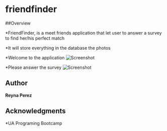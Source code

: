 # friendfinder
##Overview

*FriendFinder, is a meet friends application that let user to answer a survey to find her/his perfect match

*It will store everything in the database the photos

*Welcome to the application 
![Screenshot](public/friendscreenshot.jpg)

*Please answer the survey
![Screenshot](public/friendscreenshot.jpg)

## Author

**Reyna Perez**

## Acknowledgments

*UA Programing Bootcamp